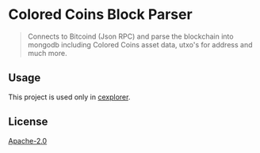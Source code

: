# Colored Coins Block Parser

> Connects to Bitcoind (Json RPC) and parse the blockchain into mongodb including Colored Coins asset data, utxo's for address and much more.

## Usage

This project is used only in [cexplorer](https://github.com/inbitcoin/cexplorer).

## License

[Apache-2.0](https://www.apache.org/licenses/LICENSE-2.0)
